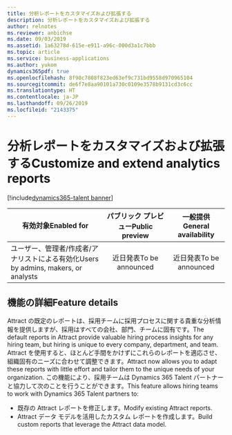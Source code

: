 ```yaml
---
title: 分析レポートをカスタマイズおよび拡張する
description: 分析レポートをカスタマイズおよび拡張する
author: relnotes
ms.reviewer: anbichse
ms.date: 09/03/2019
ms.assetid: 1a63278d-615e-e911-a96c-000d3a1c7bbb
ms.topic: article
ms.service: business-applications
ms.author: yukom
dynamics365pdf: true
ms.openlocfilehash: 8f90c7808f823ed63ef9c731bd9558d970965104
ms.sourcegitcommit: de6f7e8aa90101a730c0109e3578b9131cd3c6cc
ms.translationtype: HT
ms.contentlocale: ja-JP
ms.lasthandoff: 09/26/2019
ms.locfileid: "2143375"
---
```

# <a name="customize-and-extend-analytics-reports"></a><span data-ttu-id="fee02-103">分析レポートをカスタマイズおよび拡張する</span><span class="sxs-lookup"><span data-stu-id="fee02-103">Customize and extend analytics reports</span></span>
[!include[dynamics365-talent banner](../includes/dynamics365-talent.md)]

| <span data-ttu-id="fee02-104">有効対象</span><span class="sxs-lookup"><span data-stu-id="fee02-104">Enabled for</span></span>    |  <span data-ttu-id="fee02-105">パブリック プレビュー</span><span class="sxs-lookup"><span data-stu-id="fee02-105">Public preview</span></span> | <span data-ttu-id="fee02-106">一般提供</span><span class="sxs-lookup"><span data-stu-id="fee02-106">General availability</span></span> | 
| ---------- | :----------: |:----------: |
|<span data-ttu-id="fee02-107">ユーザー、管理者/作成者/アナリストによる有効化</span><span class="sxs-lookup"><span data-stu-id="fee02-107">Users by admins, makers, or analysts</span></span>|<span data-ttu-id="fee02-108">近日発表</span><span class="sxs-lookup"><span data-stu-id="fee02-108">To be announced</span></span>| <span data-ttu-id="fee02-109">近日発表</span><span class="sxs-lookup"><span data-stu-id="fee02-109">To be announced</span></span>|






## <a name="feature-details"></a><span data-ttu-id="fee02-110">機能の詳細</span><span class="sxs-lookup"><span data-stu-id="fee02-110">Feature details</span></span>
<!--feature detail start -->
<span data-ttu-id="fee02-111">Attract の既定のレポートは、採用チームに採用プロセスに関する貴重な分析情報を提供しますが、採用はすべての会社、部門、チームに固有です。</span><span class="sxs-lookup"><span data-stu-id="fee02-111">The default reports in Attract provide valuable hiring process insights for any hiring team, but hiring is unique to every company, department, and team.</span></span> <span data-ttu-id="fee02-112">Attract を使用すると、ほとんど手間をかけずにこれらのレポートを適応させ、組織固有のニーズに合わせて調整できます。</span><span class="sxs-lookup"><span data-stu-id="fee02-112">Attract now allows you to adapt these reports with little effort and tailor them to the unique needs of your organization.</span></span> <span data-ttu-id="fee02-113">この機能により、採用チームは Dynamics 365 Talent パートナーと協力して次のことを行うことができます。</span><span class="sxs-lookup"><span data-stu-id="fee02-113">This feature allows hiring teams to work with Dynamics 365 Talent partners to:</span></span>

-  <span data-ttu-id="fee02-114">既存の Attract レポートを修正します。</span><span class="sxs-lookup"><span data-stu-id="fee02-114">Modify existing Attract reports.</span></span>
-  <span data-ttu-id="fee02-115">Attract データ モデルを活用したカスタム レポートを作成します。</span><span class="sxs-lookup"><span data-stu-id="fee02-115">Build custom reports that leverage the Attract data model.</span></span>
<!--feature detail end -->











